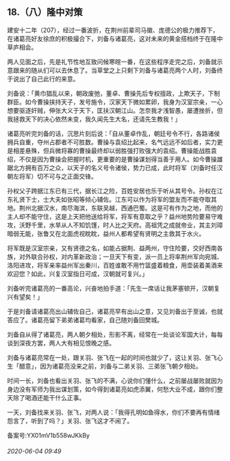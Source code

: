 ## 18.（八）隆中对策
建安十二年（207），经过一番波折，在荆州前辈司马徽、庞德公的极力推荐下，在诸葛亮好友徐庶的积极撮合下，刘备与诸葛亮，这对未来的黄金搭档终于在隆中草庐相会。



两人见面之后，先是礼节性地互致问候寒暄一番，在这些程序走完之后，刘备就示意跟来的随从们可以去休息了。当草堂之上只剩下刘备与诸葛亮两个人时，刘备终于说出了自己此行的来意。



刘备说：「黄巾猖乱以来，朝政废弛，董卓、曹操先后专权擅政，上欺天子，下制群臣。如今曹操挟持天子，发号施令，汉家天下微如累卵，我身为汉室宗亲，一心想要驱逐奸贼，伸张大义于天下，匡扶汉朝江山。怎奈我才浅智愚，屡遭挫折，但我拯救天下的决心依然未变，我久闻先生大名，还请先生教我！」



诸葛亮听完刘备的话，沉思片刻后说：「自从董卓作乱，朝廷号令不行，各路诸侯拥兵自重，夺州占郡者不可胜数。曹操与袁绍比起来，名气远远不如后者，实力更是相差悬殊，但兵微将寡的曹操最终却以弱胜强打败强大的袁绍。曹操能战胜袁绍，不仅是因为曹操会把握时机，更重要的是曹操谋划得当善于用人。如今曹操雄踞北方拥有百万之众，以天子的名义号令诸侯，势力已成，此时将军（刘备时任汉朝左将军）切不可与之正面交锋。



孙权父子跨据江东已有三代，据长江之险，百姓安居也乐于听从其号令。孙权在江东礼贤下士，士大夫如张昭等倾心辅佐。江东可以作为将军的盟友而不能夺取其地。荆州北据汉水，南尽海滨，东联吴越，西通巴蜀。这是可有作为之地，而他的主人却不能守住，这是上天把他送给将军，将军有意取之乎？益州地势险要易守难攻，沃野千里，水旱从人不知饥馑，时人比之天府。高祖凭之成就帝业，其主刘璋暗弱无能，张鲁又在北面虎视眈眈，益州人都希望有贤明之主救其于水火。



将军既是汉室宗亲，又有贤德之名，如能占据荆、益两州，守住险要，交好西南各族，对外联合孙权，对内革新政治；一旦天下有变，派一员上将率荆州军向宛城、洛阳进攻，将军亲率益州军出秦川，百姓谁敢不用竹篮盛着粮食，用壶装着美酒来欢迎您？如此，兴复汉室指日可成，汉朝就可复兴。」



刘备听完诸葛亮的一番高论，兴奋地拍手道：「先生一席话让我茅塞顿开，汉朝复兴有望矣！」



于是刘备请诸葛亮出山辅佐自己，诸葛亮早有出山之意，又见刘备出于至诚，也就答应了。诸葛亮留下弟弟诸葛均看家，自己随刘备回樊城。



刘备自从得了诸葛亮，两人朝夕相处，形影不离，经常在一处谈论军国大计，每每谈到深夜方罢，两人大有相见恨晚之感。



刘备与诸葛亮常在一处，跟关羽、张飞在一起的时间也就少了，这让关羽、张飞心生「醋意」，因为诸葛亮没来之前，刘备与二弟关羽、三弟张飞朝夕相处。



时间一长，刘备也看出关羽、张飞的不满，心说你们懂什么，之前屡战屡败就因为身边没有军师为我出谋划策，如今得到诸葛亮如虎添翼，何愁大业不成，跟你们整天除了喝酒还能干什么正事。



一天，刘备找来关羽、张飞，对两人说：「我得孔明如鱼得水，你们不要再有情绪怨言了，听到了吗？」关羽、张飞这才不闹了。



备案号:YX01mV1b558wJKkBy


###### 2020-06-04 09:49
